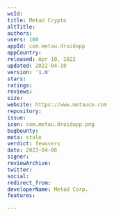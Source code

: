 ```yaml
---
wsId: 
title: MetaU Crypto
altTitle: 
authors: 
users: 100
appId: com.metau.droidapp
appCountry: 
released: Apr 10, 2022
updated: 2022-04-10
version: '1.0'
stars: 
ratings: 
reviews: 
size: 
website: https://www.metauco.com
repository: 
issue: 
icon: com.metau.droidapp.png
bugbounty: 
meta: stale
verdict: fewusers
date: 2023-04-06
signer: 
reviewArchive: 
twitter: 
social: 
redirect_from: 
developerName: MetaU Corp.
features: 

---
```


